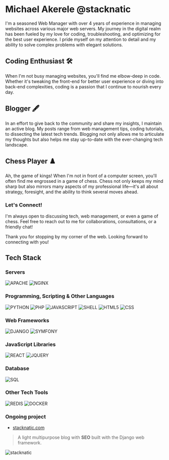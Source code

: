 # Michael Akerele @stacknatic

I'm a seasoned Web Manager with over 4 years of experience in managing websites across various major web servers. My journey in the digital realm has been fueled by my love for coding, troubleshooting, and optimizing for the best user experience. I pride myself on my attention to detail and my ability to solve complex problems with elegant solutions.

## Coding Enthusiast 🛠️

When I'm not busy managing websites, you'll find me elbow-deep in code. Whether it's tweaking the front-end for better user experience or diving into back-end complexities, coding is a passion that I continue to nourish every day.

## Blogger 🖋️

In an effort to give back to the community and share my insights, I maintain an active blog. My posts range from web management tips, coding tutorials, to dissecting the latest tech trends. Blogging not only allows me to articulate my thoughts but also helps me stay up-to-date with the ever-changing tech landscape.

## Chess Player ♟️

Ah, the game of kings! When I'm not in front of a computer screen, you'll often find me engrossed in a game of chess. Chess not only keeps my mind sharp but also mirrors many aspects of my professional life—it's all about strategy, foresight, and the ability to think several moves ahead.

### Let's Connect!

I'm always open to discussing tech, web management, or even a game of chess. Feel free to reach out to me for collaborations, consultations, or a friendly chat!

Thank you for stopping by my corner of the web. Looking forward to connecting with you!

## Tech Stack

### Servers

![APACHE](https://img.shields.io/badge/Apache-D22128?style=for-the-badge&logo=Apache&logoColor=white)
![NGINX](https://img.shields.io/badge/Nginx-009639?style=for-the-badge&logo=nginx&logoColor=white)

### Programming, Scripting & Other Languages

![PYTHON](https://img.shields.io/badge/Python-FFD43B?style=for-the-badge&logo=python&logoColor=blue)
![PHP](https://img.shields.io/badge/PHP-777BB4?style=for-the-badge&logo=php&logoColor=white)
![JAVASCRIPT](https://img.shields.io/badge/JavaScript-323330?style=for-the-badge&logo=javascript&logoColor=F7DF1E)
![SHELL](https://img.shields.io/badge/Shell_Script-121011?style=for-the-badge&logo=gnu-bash&logoColor=white)
![HTML5](https://img.shields.io/badge/HTML5-E34F26?style=for-the-badge&logo=html5&logoColor=white)
![CSS](https://img.shields.io/badge/CSS3-1572B6?style=for-the-badge&logo=css3&logoColor=white)

### Web Frameworks

![DJANGO](https://img.shields.io/badge/Django-092E20?style=for-the-badge&logo=django&logoColor=green)
![SYMFONY](https://img.shields.io/badge/Symfony-000000?style=for-the-badge&logo=Symfony&logoColor=white)

### JavaScript Libraries

![REACT](https://img.shields.io/badge/React-20232A?style=for-the-badge&logo=react&logoColor=61DAFB)
![JQUERY](https://img.shields.io/badge/jQuery-0769AD?style=for-the-badge&logo=jquery&logoColor=white)

### Database

![SQL](https://img.shields.io/badge/MySQL-005C84?style=for-the-badge&logo=mysql&logoColor=white)

### Other Tech Tools

![REDIS](https://img.shields.io/badge/redis-%23DD0031.svg?&style=for-the-badge&logo=redis&logoColor=white)
![DOCKER](https://img.shields.io/badge/Docker-2CA5E0?style=for-the-badge&logo=docker&logoColor=white)

### Ongoing project

- [stacknatic.com](https://www.stacknatic.com)
>  A light multipurpose blog with **SEO** built with the Django web framework.

![stacknatic](https://user-images.githubusercontent.com/98211469/224079910-9ba6f5ba-db49-4a4a-a0dc-dad86068caaa.png)

